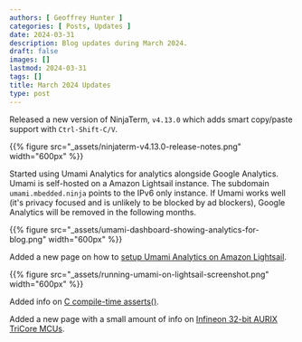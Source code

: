 ```yaml
---
authors: [ Geoffrey Hunter ]
categories: [ Posts, Updates ]
date: 2024-03-31
description: Blog updates during March 2024.
draft: false
images: []
lastmod: 2024-03-31
tags: []
title: March 2024 Updates
type: post
---
```


Released a new version of NinjaTerm, `v4.13.0` which adds smart copy/paste support with `Ctrl-Shift-C/V`.

{{% figure src="_assets/ninjaterm-v4.13.0-release-notes.png" width="600px" %}}

Started using Umami Analytics for analytics alongside Google Analytics. Umami is self-hosted on a Amazon Lightsail instance. The subdomain `umami.mbedded.ninja` points to the IPv6 only instance. If Umami works well (it's privacy focused and is unlikely to be blocked by ad blockers), Google Analytics will be removed in the following months.

{{% figure src="_assets/umami-dashboard-showing-analytics-for-blog.png" width="600px" %}}

Added a new page on how to [setup Umami Analytics on Amazon Lightsail](/programming/website-design/running-umami-on-aws-lightsail/).

{{% figure src="_assets/running-umami-on-lightsail-screenshot.png" width="600px" %}}

Added info on [C compile-time asserts()](/programming/languages/c/assertions-assert/).

Added a new page with a small amount of info on [Infineon 32-bit AURIX TriCore MCUs](/programming/microcontrollers/infineon-32bit-aurix-tricore/).